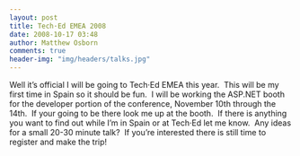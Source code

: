 ```yaml
---
layout: post
title: Tech·Ed EMEA 2008
date: 2008-10-17 03:48
author: Matthew Osborn
comments: true
header-img: "img/headers/talks.jpg"
---
```

Well it’s official I will be going to Tech·Ed EMEA this year.  This will be my first time in Spain so it should be fun.  I will be working the ASP.NET booth for the developer portion of the conference, November 10th through the 14th.  If your going to be there look me up at the booth.  If there is anything you want to find out while I’m in Spain or at Tech·Ed let me know.  Any ideas for a small 20-30 minute talk?  If you’re interested there is still time to register and make the trip!
